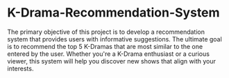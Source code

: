 # K-Drama-Recommendation-System
The primary objective of this project is to develop a recommendation system that provides users with informative suggestions. The ultimate goal is to recommend the top 5 K-Dramas that are most similar to the one entered by the user. Whether you're a K-Drama enthusiast or a curious viewer, this system will help you discover new shows that align with your interests. 


